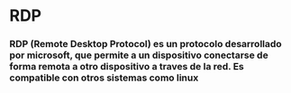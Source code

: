  # RDP
  ### RDP (Remote Desktop Protocol) es un protocolo desarrollado por microsoft, que permite a un dispositivo conectarse de forma remota a otro dispositivo a traves de la red. Es compatible con otros sistemas como linux

